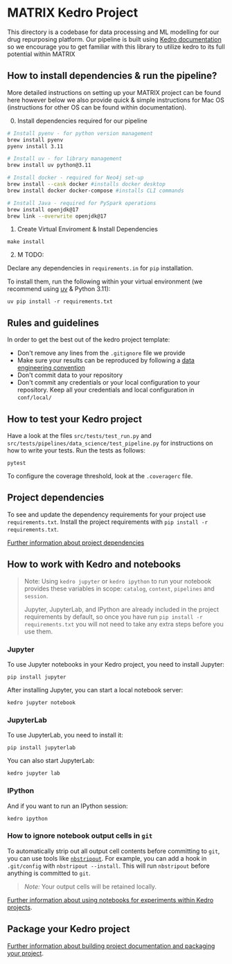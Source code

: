 # MATRIX Kedro Project

This directory is a codebase for data processing and ML modelling for our drug repurposing platform. Our pipeline is built using [Kedro documentation](https://docs.kedro.org) so we encourage you to get familiar with this library to utilize kedro to its full potential within MATRIX

## How to install dependencies & run the pipeline? 
More detailed instructions on setting up your MATRIX project can be found here however below we also provide quick & simple instructions for Mac OS (instructions for other OS can be found within documentation).

0. Install dependencies required for our pipeline
```bash
# Install pyenv - for python version management
brew install pyenv 
pyenv install 3.11 

# Install uv - for library management
brew install uv python@3.11

# Install docker - required for Neo4j set-up
brew install --cask docker #installs docker desktop
brew install docker docker-compose #installs CLI commands

# Install Java - required for PySpark operations
brew install openjdk@17
brew link --overwrite openjdk@17
```

1. Create Virtual Enviroment & Install Dependencies
```
make install
```
2. M
TODO:


Declare any dependencies in `requirements.in` for `pip` installation.

To install them, run the following within your virtual environment (we recommend using [uv](https://docs.astral.sh/uv/) & Python 3.11):

```
uv pip install -r requirements.txt
```


## Rules and guidelines

In order to get the best out of the kedro project template:

* Don't remove any lines from the `.gitignore` file we provide
* Make sure your results can be reproduced by following a [data engineering convention](https://docs.kedro.org/en/stable/faq/faq.html#what-is-data-engineering-convention)
* Don't commit data to your repository
* Don't commit any credentials or your local configuration to your repository. Keep all your credentials and local configuration in `conf/local/`
## How to test your Kedro project

Have a look at the files `src/tests/test_run.py` and `src/tests/pipelines/data_science/test_pipeline.py` for instructions on how to write your tests. Run the tests as follows:

```
pytest
```

To configure the coverage threshold, look at the `.coveragerc` file.

## Project dependencies

To see and update the dependency requirements for your project use `requirements.txt`. Install the project requirements with `pip install -r requirements.txt`.

[Further information about project dependencies](https://docs.kedro.org/en/stable/kedro_project_setup/dependencies.html#project-specific-dependencies)

## How to work with Kedro and notebooks

> Note: Using `kedro jupyter` or `kedro ipython` to run your notebook provides these variables in scope: `catalog`, `context`, `pipelines` and `session`.
>
> Jupyter, JupyterLab, and IPython are already included in the project requirements by default, so once you have run `pip install -r requirements.txt` you will not need to take any extra steps before you use them.

### Jupyter
To use Jupyter notebooks in your Kedro project, you need to install Jupyter:

```
pip install jupyter
```

After installing Jupyter, you can start a local notebook server:

```
kedro jupyter notebook
```

### JupyterLab
To use JupyterLab, you need to install it:

```
pip install jupyterlab
```

You can also start JupyterLab:

```
kedro jupyter lab
```

### IPython
And if you want to run an IPython session:

```
kedro ipython
```

### How to ignore notebook output cells in `git`
To automatically strip out all output cell contents before committing to `git`, you can use tools like [`nbstripout`](https://github.com/kynan/nbstripout). For example, you can add a hook in `.git/config` with `nbstripout --install`. This will run `nbstripout` before anything is committed to `git`.

> *Note:* Your output cells will be retained locally.

[Further information about using notebooks for experiments within Kedro projects](https://docs.kedro.org/en/develop/notebooks_and_ipython/kedro_and_notebooks.html).

## Package your Kedro project

[Further information about building project documentation and packaging your project](https://docs.kedro.org/en/stable/tutorial/package_a_project.html).

